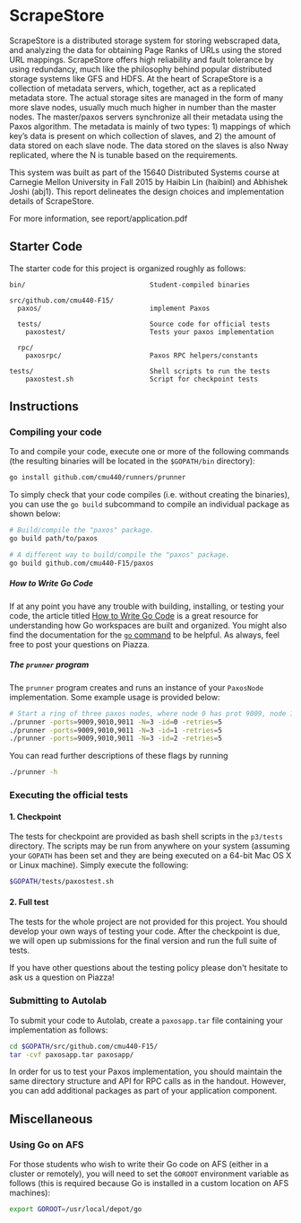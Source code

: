 # ScrapeStore

ScrapeStore is a distributed storage system for storing web­scraped data, and analyzing the data for
obtaining Page Ranks of URLs using the stored URL mappings. ScrapeStore offers high reliability and
fault tolerance by using redundancy, much like the philosophy behind popular distributed storage systems
like GFS and HDFS. At the heart of ScrapeStore is a collection of metadata servers, which, together, act
as a replicated metadata store. The actual storage sites are managed in the form of many more slave
nodes, usually much much higher in number than the master nodes. The master/paxos servers synchronize
all their metadata using the Paxos algorithm. The metadata is mainly of two types: 1) mappings of which
key’s data is present on which collection of slaves, and 2) the amount of data stored on each slave node.
The data stored on the slaves is also N­way replicated, where the N is tunable based on the requirements.

This system was built as part of the 15­640 Distributed Systems course at Carnegie Mellon University in
Fall 2015 by Haibin Lin (haibinl) and Abhishek Joshi (abj1). This report delineates the design choices and
implementation details of ScrapeStore.

For more information, see report/application.pdf

## Starter Code

The starter code for this project is organized roughly as follows:

```
bin/                               Student-compiled binaries

src/github.com/cmu440-F15/        
  paxos/                           implement Paxos

  tests/                           Source code for official tests
    paxostest/                     Tests your paxos implementation
  
  rpc/
    paxosrpc/                      Paxos RPC helpers/constants
    
tests/                             Shell scripts to run the tests
    paxostest.sh                   Script for checkpoint tests
```

## Instructions

### Compiling your code

To and compile your code, execute one or more of the following commands (the
resulting binaries will be located in the `$GOPATH/bin` directory):

```bash
go install github.com/cmu440/runners/prunner
```

To simply check that your code compiles (i.e. without creating the binaries),
you can use the `go build` subcommand to compile an individual package as shown below:

```bash
# Build/compile the "paxos" package.
go build path/to/paxos

# A different way to build/compile the "paxos" package.
go build github.com/cmu440-F15/paxos
```

##### How to Write Go Code

If at any point you have any trouble with building, installing, or testing your code, the article
titled [How to Write Go Code](http://golang.org/doc/code.html) is a great resource for understanding
how Go workspaces are built and organized. You might also find the documentation for the
[`go` command](http://golang.org/cmd/go/) to be helpful. As always, feel free to post your questions
on Piazza.

##### The `prunner` program

The `prunner` program creates and runs an instance of your
`PaxosNode` implementation. Some example usage is provided below:

```bash
# Start a ring of three paxos nodes, where node 0 has prot 9009, node 1 has port 9010, and so on.
./prunner -ports=9009,9010,9011 -N=3 -id=0 -retries=5
./prunner -ports=9009,9010,9011 -N=3 -id=1 -retries=5
./prunner -ports=9009,9010,9011 -N=3 -id=2 -retries=5
```

You can read further descriptions of these flags by running 
```bash
./prunner -h
```

### Executing the official tests

#### 1. Checkpoint
The tests for checkpoint are provided as bash shell scripts in the `p3/tests` directory.
The scripts may be run from anywhere on your system (assuming your `GOPATH` has been set and
they are being executed on a 64-bit Mac OS X or Linux machine). Simply execute the following:

```bash
$GOPATH/tests/paxostest.sh
```

#### 2. Full test

The tests for the whole project are not provided for this project. You should develop your own
ways of testing your code. After the checkpoint is due, we will open up submissions for the final
version and run the full suite of tests.

If you have other questions about the testing policy please don't hesitate to ask us a question on Piazza!

### Submitting to Autolab

To submit your code to Autolab, create a `paxosapp.tar` file containing your implementation as follows:

```sh
cd $GOPATH/src/github.com/cmu440-F15/
tar -cvf paxosapp.tar paxosapp/
```

In order for us to test your Paxos implementation, you should maintain the same directory structure and
API for RPC calls as in the handout. However, you can add additional packages as part of your application
component.

## Miscellaneous

### Using Go on AFS

For those students who wish to write their Go code on AFS (either in a cluster or remotely), you will
need to set the `GOROOT` environment variable as follows (this is required because Go is installed
in a custom location on AFS machines):

```bash
export GOROOT=/usr/local/depot/go
```
